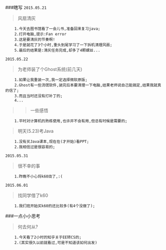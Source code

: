 ###瞎写
`2015.05.21`

>风扇清灰

        1.今天去图书馆看了一会儿书,准备回来复习java;
        2.打开电脑,提示:Fan error
        3.这是要清灰的节奏啊!
        4.于是就花了3个小时,重头到尾学习了一下拆机清理风扇;
        5.最后的结果是:清灰任务完成,却多了4颗螺丝...

`2015.05.22`
>为老师装了个Ghost系统(前几天)

        1.如果让我重装一次,我一定选择微软原版;
        2.Ghost有一些流氓软件,装完后本要清理一下电脑,结果老师说自己能搞定,结果我就真的信了;
        3.而且当时还没有打补丁的;
        4...
>>一些感悟
        
        1.平时对计算机的熟练使用,也许并不会有用,但总有时候是需要的;
        
>明天(5.23)考Java

        1.没有买Java课本,现在在(才开始)看PPT;
        2.我相信过是很容易的;

`2015.05.31`
>很不幸的事

        1.昨晚不小心将k60烧了,:(

`2015.06.01`
>找同学借了k60

        1.我们班开始买k60的还比较多(有4个没做了);
        
###一点小小思考
>何去何从?

        1.今天看了2小时的知乎关于EE转CS的;
        2.(其实很久以前就看过,可是不知道该如何出发)
